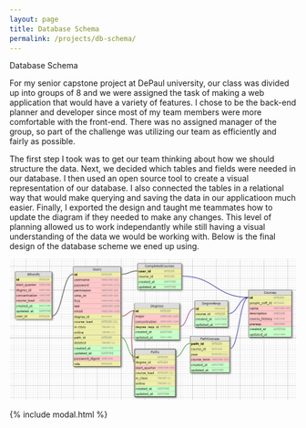 ```yaml
---
layout: page
title: Database Schema
permalink: /projects/db-schema/
---
```


<div class="header-row">
        <span class="header-text">Database Schema</span>
</div>

<div class="description-row">
        <span class="description-text">
            <p>
                For my senior capstone project at DePaul university, our class was divided up into groups of 8 and we were assigned the task of making a web application that would have a variety of features. I chose to be the back-end planner and developer since most of my team members were more comfortable with the front-end. There was no assigned manager of the group, so part of the challenge was utilizing our team as efficiently and fairly as possible. 
            </p>
            <p>
               The first step I took was to get our team thinking about how we should structure the data. Next, we decided which tables and fields were needed in our database. I then used an open source tool to create a visual representation of our database. I also connected the tables in a relational way that would make querying and saving the data in our applicatioon much easier. Finally, I exported the design and taught me teammates how to update the diagram if they needed to make any changes. This level of planning allowed us to work independantly while still having a visual understanding of the data we would be working with. Below is the final design of the database scheme we ened up using.
            </p>
        </span>
</div>

<div class="db-schema-container">
    <img class="modal-img" src="/assets/dbSchema/db_schema.png">
</div>

{% include modal.html %}
<script type="text/javascript" src="{{ site.github.url }}/assets/js/modal.js"></script>
